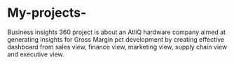 # My-projects-
Business insights 360 project is about an AtliQ hardware company 
 aimed at generating insights  for Gross Margin pct development by creating effective dashboard from sales view, finance view, marketing view, supply chain view and executive view.
